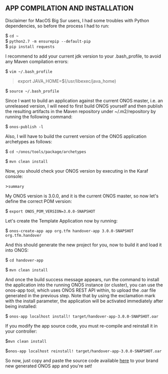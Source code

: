 APP COMPILATION AND INSTALLATION
--------------------------------

Disclaimer for MacOS Big Sur users, I had some troubles with Python dependencies, so before the process I had to run:

$ `cd ~`  
$ `python2.7 -m ensurepip --default-pip`  
$ `pip install requests`

I recommend to add your current jdk version to your .bash_profile, to avoid any Maven compilation errors:

$ `vim ~/.bash_profile`  

>export JAVA_HOME=$(/usr/libexec/java_home)  

$ `source ~/.bash_profile`

Since I want to build an application against the current ONOS master, i.e. an unreleased version, I will need to first build ONOS yourself and then publish the resulting artifacts in the Maven repository under ~/.m2/repository by running the following command:

$ `onos-publish -l`

Also, I will have to build the current version of the ONOS application archetypes as follows:

$ `cd ~/onos/tools/package/archetypes`

$ `mvn clean install`

Now, you should check your ONOS version by executing in the Karaf console:

\>`summary`

My ONOS version is 3.0.0, and it is the current ONOS master, so now let's define the correct POM version:

$ `export ONOS_POM_VERSION=3.0.0-SNAPSHOT`

Let's create the Template Application now by running:

$ `onos-create-app app org.tfm handover-app 3.0.0-SNAPSHOT org.tfm.handover`

And this should generate the new project for you, now to build it and load it into ONOS:

$ `cd handover-app`

$ `mvn clean install`

And once the build success message appears, run the command to install the application into the running ONOS instance (or cluster), you can use the onos-app tool, which uses ONOS REST API within, to upload the .oar file generated in the previous step. Note that by using the exclamation mark with the install parameter, the application will be activated immediately after being installed:

$ `onos-app localhost install! target/handover-app-3.0.0-SNAPSHOT.oar`

If you modify the app source code, you must re-compile and reinstall it in your controller:

$`mvn clean install`

$`onos-app localhost reinstall! target/handover-app-3.0.0-SNAPSHOT.oar`

So now, just copy and paste the source code available [here](https://github.com/luis-casarrubios-elez/TFM/tree/master/app) to your brand new generated ONOS app and you're set!